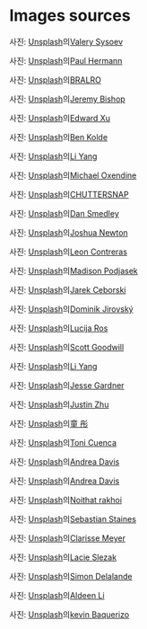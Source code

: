 # Images sources

사진: <a href="https://unsplash.com/ko/%EC%82%AC%EC%A7%84/%EB%B0%A4%EC%97%90%EB%8A%94-%EC%82%B0%EC%97%90-%EB%8F%94-%ED%85%90%ED%8A%B8-3tXhHMFvNc4?utm_content=creditCopyText&utm_medium=referral&utm_source=unsplash">Unsplash</a>의<a href="https://unsplash.com/ko/@valerysysoev?utm_content=creditCopyText&utm_medium=referral&utm_source=unsplash">Valery Sysoev</a>

사진: <a href="https://unsplash.com/ko/%EC%82%AC%EC%A7%84/%ED%9A%8C%EC%83%89-%EA%B8%88%EC%86%8D-%EC%A7%91%EA%B2%8C%EC%99%80-%EB%B6%88%EC%97%90-%EA%B5%AC%EC%9A%B4-%EA%B3%A0%EA%B8%B0-jeiqzOgwwKU?utm_content=creditCopyText&utm_medium=referral&utm_source=unsplash">Unsplash</a>의<a href="https://unsplash.com/ko/@plhrmnn?utm_content=creditCopyText&utm_medium=referral&utm_source=unsplash">Paul Hermann</a>

사진: <a href="https://unsplash.com/ko/%EC%82%AC%EC%A7%84/%EA%B3%A0%EA%B8%B0%EC%99%80-%EC%95%BC%EC%B1%84%EB%A5%BC-%EA%B3%81%EB%93%A4%EC%9D%B8-%EA%B7%B8%EB%A6%B4-0BpPdfrWR6s?utm_content=creditCopyText&utm_medium=referral&utm_source=unsplash">Unsplash</a>의<a href="https://unsplash.com/ko/@bralro?utm_content=creditCopyText&utm_medium=referral&utm_source=unsplash">BRALRO</a>

사진: <a href="https://unsplash.com/ko/%EC%82%AC%EC%A7%84/%ED%95%9C-%EC%82%AC%EB%9E%8C%EC%9D%B4-%EA%B7%B8%EB%A6%B4%EC%97%90%EC%84%9C-%EC%9D%8C%EC%8B%9D%EC%9D%84-%EC%9A%94%EB%A6%AC%ED%95%98%EA%B3%A0-%EC%9E%88%EC%8A%B5%EB%8B%88%EB%8B%A4-ifyCg2yVOSk?utm_content=creditCopyText&utm_medium=referral&utm_source=unsplash">Unsplash</a>의<a href="https://unsplash.com/ko/@jeremybishop?utm_content=creditCopyText&utm_medium=referral&utm_source=unsplash">Jeremy Bishop</a>

사진: <a href="https://unsplash.com/ko/%EC%82%AC%EC%A7%84/%ED%9D%B0%EC%83%89%EA%B3%BC-%EB%B9%A8%EA%B0%84%EC%83%89-%EA%BD%83-%EC%84%B8%EB%9D%BC%EB%AF%B9-%EC%A0%91%EC%8B%9C%EC%97%90-%EC%96%87%EA%B2%8C-%EC%8D%AC-%ED%86%A0%EB%A7%88%ED%86%A0-v7O2vW63A2c?utm_content=creditCopyText&utm_medium=referral&utm_source=unsplash">Unsplash</a>의<a href="https://unsplash.com/ko/@blurjoy?utm_content=creditCopyText&utm_medium=referral&utm_source=unsplash">Edward Xu</a>

사진: <a href="https://unsplash.com/ko/%EC%82%AC%EC%A7%84/%ED%96%87%EB%B3%95%EC%9D%B4-%EC%9E%98-%EB%93%9C%EB%8A%94-%EB%8B%AC%EA%B1%80%EC%9D%84-%EA%B3%81%EB%93%A4%EC%9D%B8-%EB%B9%B5%EC%9D%B4-%ED%9D%B0%EC%83%89-%EC%84%B8%EB%9D%BC%EB%AF%B9-%EC%A0%91%EC%8B%9C%EC%97%90-%EB%8B%B4%EA%B2%A8-%EB%82%98%EC%98%B5%EB%8B%88%EB%8B%A4-FFqNATH27EM?utm_content=creditCopyText&utm_medium=referral&utm_source=unsplash">Unsplash</a>의<a href="https://unsplash.com/ko/@benkolde?utm_content=creditCopyText&utm_medium=referral&utm_source=unsplash">Ben Kolde</a>

사진: <a href="https://unsplash.com/ko/%EC%82%AC%EC%A7%84/%EA%B0%88%EC%83%89-%EB%82%98%EB%AC%B4-%EB%8F%84%EB%A7%88%EC%97%90-%EA%B2%80%EC%9D%80-%EC%9A%94%EB%A6%AC-%EB%83%84%EB%B9%84-ZlveB8hwj4c?utm_content=creditCopyText&utm_medium=referral&utm_source=unsplash">Unsplash</a>의<a href="https://unsplash.com/ko/@ly0ns?utm_content=creditCopyText&utm_medium=referral&utm_source=unsplash">Li Yang</a>

사진: <a href="https://unsplash.com/ko/%EC%82%AC%EC%A7%84/%EB%B0%94%EB%8B%A5%EC%97%90-%EB%88%84%EC%9B%8C%EC%9E%88%EB%8A%94-%EC%84%B1%EC%9D%B8-%EA%B3%A8%EB%93%9C-%EA%B3%A8%EB%93%A0-%EB%A6%AC%ED%8A%B8%EB%A6%AC%EB%B2%84-t7wwffh6x8E?utm_content=creditCopyText&utm_medium=referral&utm_source=unsplash">Unsplash</a>의<a href="https://unsplash.com/ko/@oxendine_?utm_content=creditCopyText&utm_medium=referral&utm_source=unsplash">Michael Oxendine</a>

사진: <a href="https://unsplash.com/ko/%EC%82%AC%EC%A7%84/%EB%B6%88%ED%83%80%EB%8A%94-%EC%BA%A0%ED%94%84-%ED%8C%8C%EC%9D%B4%EC%96%B4-%EC%82%AC%EC%A7%84-rLm4Wq96h_0?utm_content=creditCopyText&utm_medium=referral&utm_source=unsplash">Unsplash</a>의<a href="https://unsplash.com/ko/@chuttersnap?utm_content=creditCopyText&utm_medium=referral&utm_source=unsplash">CHUTTERSNAP</a>

사진: <a href="https://unsplash.com/ko/%EC%82%AC%EC%A7%84/%EB%B6%88%EC%97%90-%ED%95%98%EC%96%80-%EB%A9%B4%EB%B4%89-ooY98n6dUpc?utm_content=creditCopyText&utm_medium=referral&utm_source=unsplash">Unsplash</a>의<a href="https://unsplash.com/ko/@nadyeldems?utm_content=creditCopyText&utm_medium=referral&utm_source=unsplash">Dan Smedley</a>

사진: <a href="https://unsplash.com/ko/%EC%82%AC%EC%A7%84/%EC%95%BC%EA%B0%84-%ED%99%94%EC%9E%AC-%ED%81%B4%EB%A1%9C%EC%A6%88%EC%97%85-%EC%82%AC%EC%A7%84-7qjqQjt7zXQ?utm_content=creditCopyText&utm_medium=referral&utm_source=unsplash">Unsplash</a>의<a href="https://unsplash.com/ko/@joshuanewton?utm_content=creditCopyText&utm_medium=referral&utm_source=unsplash">Joshua Newton</a>

사진: <a href="https://unsplash.com/ko/%EC%82%AC%EC%A7%84/%ED%99%94%EB%8D%95%EC%97%90-%EB%A7%88%EC%8B%9C%EB%A9%9C%EB%A1%9C%EC%9D%98-%EC%84%A0%ED%83%9D%EC%A0%81-%EC%B4%88%EC%A0%90-%EC%82%AC%EC%A7%84-YndHL7gQIJE?utm_content=creditCopyText&utm_medium=referral&utm_source=unsplash">Unsplash</a>의<a href="https://unsplash.com/ko/@lc_photography?utm_content=creditCopyText&utm_medium=referral&utm_source=unsplash">Leon Contreras</a>

사진: <a href="https://unsplash.com/ko/%EC%82%AC%EC%A7%84/%EB%B0%A9%EC%97%90-%EC%B9%A8%EB%8C%80-%EB%AA%87-%EA%B0%9C-fIIrP5HZWLs?utm_content=creditCopyText&utm_medium=referral&utm_source=unsplash">Unsplash</a>의<a href="https://unsplash.com/ko/@madi_pojo?utm_content=creditCopyText&utm_medium=referral&utm_source=unsplash">Madison Podjasek</a>

사진: <a href="https://unsplash.com/ko/%EC%82%AC%EC%A7%84/%EC%84%9C%EB%9E%8D%EC%97%90-%EC%9E%88%EB%8A%94-%EC%9D%80%EC%8B%9D%EA%B8%B0-yw3UaP-5ybM?utm_content=creditCopyText&utm_medium=referral&utm_source=unsplash">Unsplash</a>의<a href="https://unsplash.com/ko/@jarson?utm_content=creditCopyText&utm_medium=referral&utm_source=unsplash">Jarek Ceborski</a>

사진: <a href="https://unsplash.com/ko/%EC%82%AC%EC%A7%84/%ED%85%90%ED%8A%B8-%EC%95%88%EC%97%90-%EB%88%84%EC%9B%8C-%EC%82%B0%EC%9D%84-%EB%82%B4%EB%A0%A4%EB%8B%A4%EB%B3%B4%EB%8A%94-%EC%82%AC%EB%9E%8C-re2LZOB2XvY?utm_content=creditCopyText&utm_medium=referral&utm_source=unsplash">Unsplash</a>의<a href="https://unsplash.com/ko/@dominik_jirovsky?utm_content=creditCopyText&utm_medium=referral&utm_source=unsplash">Dominik Jirovský</a>

사진: <a href="https://unsplash.com/ko/%EC%82%AC%EC%A7%84/%ED%9D%B0-%EB%93%9C%EB%A0%88%EC%8A%A4%EB%A5%BC-%EC%9E%85%EA%B3%A0-%EC%9E%88%EB%8A%94-%EC%97%AC%EC%9E%90-MlCaPR4UTSw?utm_content=creditCopyText&utm_medium=referral&utm_source=unsplash">Unsplash</a>의<a href="https://unsplash.com/ko/@lucija_ros?utm_content=creditCopyText&utm_medium=referral&utm_source=unsplash">Lucija Ros</a>

사진: <a href="https://unsplash.com/ko/%EC%82%AC%EC%A7%84/%ED%91%B8%EB%A5%B8-%EB%82%98%EB%AC%B4-%EA%B7%BC%EC%B2%98%EC%9D%98-%EC%98%A4%EB%A0%8C%EC%A7%80-%EC%BA%A0%ED%95%91-%ED%85%90%ED%8A%B8-y8Ngwq34_Ak?utm_content=creditCopyText&utm_medium=referral&utm_source=unsplash">Unsplash</a>의<a href="https://unsplash.com/ko/@scottagoodwill?utm_content=creditCopyText&utm_medium=referral&utm_source=unsplash">Scott Goodwill</a>

사진: <a href="https://unsplash.com/ko/%EC%82%AC%EC%A7%84/%EC%82%B0%EC%9D%84-%EB%B0%B0%EA%B2%BD%EC%9C%BC%EB%A1%9C-%EB%93%A4%ED%8C%90%EC%97%90-%EC%84%A4%EC%B9%98%EB%90%9C-%ED%85%90%ED%8A%B8-HpNcXyMfYzw?utm_content=creditCopyText&utm_medium=referral&utm_source=unsplash">Unsplash</a>의<a href="https://unsplash.com/ko/@ly0ns?utm_content=creditCopyText&utm_medium=referral&utm_source=unsplash">Li Yang</a>

사진: <a href="https://unsplash.com/ko/%EC%82%AC%EC%A7%84/%EC%A3%BC%ED%99%A9%EC%83%89-%EC%95%BC%EC%99%B8-%ED%85%90%ED%8A%B8-wTVr4HR4SBI?utm_content=creditCopyText&utm_medium=referral&utm_source=unsplash">Unsplash</a>의<a href="https://unsplash.com/ko/@plasticmind?utm_content=creditCopyText&utm_medium=referral&utm_source=unsplash">Jesse Gardner</a>

사진: <a href="https://unsplash.com/ko/%EC%82%AC%EC%A7%84/%EB%B0%A4%EC%97%90%EB%8A%94-%ED%95%9C-%EB%AC%B4%EB%A6%AC%EC%9D%98-%ED%85%90%ED%8A%B8%EA%B0%80-%EB%B6%88%EC%9D%84-%EB%B0%9D%ED%98%94%EC%8A%B5%EB%8B%88%EB%8B%A4-rPrtQyp2Hno?utm_content=creditCopyText&utm_medium=referral&utm_source=unsplash">Unsplash</a>의<a href="https://unsplash.com/ko/@loverhythm?utm_content=creditCopyText&utm_medium=referral&utm_source=unsplash">Justin Zhu</a>

사진: <a href="https://unsplash.com/ko/%EC%82%AC%EC%A7%84/%EA%B7%B8%EB%A3%B9-%EC%96%91%EA%B3%A0%EA%B8%B0-%EB%A8%B9%EB%8A%94-%EC%9E%94%EB%94%94-KjLD6XBNWek?utm_content=creditCopyText&utm_medium=referral&utm_source=unsplash">Unsplash</a>의<a href="https://unsplash.com/ko/@liz99?utm_content=creditCopyText&utm_medium=referral&utm_source=unsplash">童 彤</a>

사진: <a href="https://unsplash.com/ko/%EC%82%AC%EC%A7%84/%EB%B6%84%ED%99%8D%EC%83%89-%ED%8C%BD%EC%B0%BD%EC%8B%9D-%ED%94%8C%EB%9D%BC%EB%B0%8D%EA%B3%A0%EC%99%80-%EB%85%B9%EC%83%89-%ED%8C%BD%EC%B0%BD%EC%8B%9D-%EB%B0%98%EC%A7%80-55MySYrKf5w?utm_content=creditCopyText&utm_medium=referral&utm_source=unsplash">Unsplash</a>의<a href="https://unsplash.com/ko/@tonicuenca?utm_content=creditCopyText&utm_medium=referral&utm_source=unsplash">Toni Cuenca</a>

사진: <a href="https://unsplash.com/ko/%EC%82%AC%EC%A7%84/%EC%B9%A8%EB%8C%80%EC%97%90-%ED%9D%B0%EC%83%89-%EC%B9%A8%EB%8C%80-%EB%A6%B0%EB%84%A8-TqvycjCsI6A?utm_content=creditCopyText&utm_medium=referral&utm_source=unsplash">Unsplash</a>의<a href="https://unsplash.com/ko/@andreaedavis?utm_content=creditCopyText&utm_medium=referral&utm_source=unsplash">Andrea Davis</a>

사진: <a href="https://unsplash.com/ko/%EC%82%AC%EC%A7%84/%EA%B0%88%EC%83%89-%EB%82%98%EB%AC%B4-%ED%85%8C%EC%9D%B4%EB%B8%94-%EC%98%86%EC%97%90-%ED%9D%B0%EC%83%89-%EC%86%8C%ED%8C%8C-nbI8gqbBaHo?utm_content=creditCopyText&utm_medium=referral&utm_source=unsplash">Unsplash</a>의<a href="https://unsplash.com/ko/@andreaedavis?utm_content=creditCopyText&utm_medium=referral&utm_source=unsplash">Andrea Davis</a>

사진: <a href="https://unsplash.com/ko/%EC%82%AC%EC%A7%84/%ED%9D%B0-%EB%B2%BD%EC%97%90-%EC%9E%A5%EC%B0%A9-%EB%90%9C-%EC%8B%A4%EB%B2%84-%EC%83%A4%EC%9B%8C-%ED%97%A4%EB%93%9C-gikFNjNd1iM?utm_content=creditCopyText&utm_medium=referral&utm_source=unsplash">Unsplash</a>의<a href="https://unsplash.com/ko/@noithatrakhoi?utm_content=creditCopyText&utm_medium=referral&utm_source=unsplash">Noithat rakhoi</a>

사진: <a href="https://unsplash.com/ko/%EC%82%AC%EC%A7%84/%EC%8A%A4%EB%85%B8%EC%9A%B0-%EC%8A%A4%ED%82%A4-%EB%B8%94%EB%A0%88%EC%9D%B4%EB%93%9C-%ED%8A%B8%EB%A6%AD%EC%9D%84-%ED%95%98%EB%8A%94-%EA%B0%88%EC%83%89-%EC%9E%AC%ED%82%B7%EC%9D%84-%EC%9E%85%EC%9D%80-%EC%82%AC%EB%9E%8C-xZIFEPtRsRI?utm_content=creditCopyText&utm_medium=referral&utm_source=unsplash">Unsplash</a>의<a href="https://unsplash.com/ko/@seabas?utm_content=creditCopyText&utm_medium=referral&utm_source=unsplash">Sebastian Staines</a>

사진: <a href="https://unsplash.com/ko/%EC%82%AC%EC%A7%84/%EB%B0%A4%EC%97%90%EB%8A%94-%EA%B0%88%EC%83%89%EA%B3%BC-%EC%B4%88%EB%A1%9D%EC%83%89-%EB%82%98%EB%AC%B4-N88l6zWEhZk?utm_content=creditCopyText&utm_medium=referral&utm_source=unsplash">Unsplash</a>의<a href="https://unsplash.com/ko/@clarissemeyer?utm_content=creditCopyText&utm_medium=referral&utm_source=unsplash">Clarisse Meyer</a>

사진: <a href="https://unsplash.com/ko/%EC%82%AC%EC%A7%84/%ED%95%B4%EB%B3%80%EC%97%90-%EC%88%98%EC%A7%81%EC%9C%BC%EB%A1%9C-%EC%84%9C%EC%9E%88%EB%8A%94-%ED%9D%B0%EC%83%89-%EC%84%9C%ED%95%91-%EB%B3%B4%EB%93%9C-7yqyQQXgOT8?utm_content=creditCopyText&utm_medium=referral&utm_source=unsplash">Unsplash</a>의<a href="https://unsplash.com/ko/@nbb_photos?utm_content=creditCopyText&utm_medium=referral&utm_source=unsplash">Lacie Slezak</a>

사진: <a href="https://unsplash.com/ko/%EC%82%AC%EC%A7%84/%EB%B0%A4-%EC%8B%9C%EA%B0%84-%EB%8F%99%EC%95%88-%EA%B0%88%EC%83%89-%ED%95%84%EB%93%9C%EC%97%90-%ED%9D%B0%EC%83%89%EA%B3%BC-%EA%B2%80%EC%9D%80-%EC%83%89-%EC%9C%84%EC%84%B1-%EC%A0%91%EC%8B%9C-otj8oAU1Iq8?utm_content=creditCopyText&utm_medium=referral&utm_source=unsplash">Unsplash</a>의<a href="https://unsplash.com/ko/@simon_dld?utm_content=creditCopyText&utm_medium=referral&utm_source=unsplash">Simon Delalande</a>

사진: <a href="https://unsplash.com/ko/%EC%82%AC%EC%A7%84/%ED%9D%B0%EC%83%89%EA%B3%BC-%EA%B0%88%EC%83%89-%EC%95%88%EB%9C%B0-%EC%9A%B0%EC%82%B0-jH2vyek3t8Q?utm_content=creditCopyText&utm_medium=referral&utm_source=unsplash">Unsplash</a>의<a href="https://unsplash.com/ko/@aldlix?utm_content=creditCopyText&utm_medium=referral&utm_source=unsplash">Aldeen Li</a>

사진: <a href="https://unsplash.com/ko/%EC%82%AC%EC%A7%84/%ED%9A%8C%EC%83%89-%EC%8A%A4%ED%85%8C%EC%9D%B8%EB%A0%88%EC%8A%A4-%EC%8A%A4%ED%8B%B8-%EC%83%A4%EC%9B%8C-%ED%97%A4%EB%93%9C-lJewNo29uf0?utm_content=creditCopyText&utm_medium=referral&utm_source=unsplash">Unsplash</a>의<a href="https://unsplash.com/ko/@kevinbae?utm_content=creditCopyText&utm_medium=referral&utm_source=unsplash">kevin Baquerizo</a>
